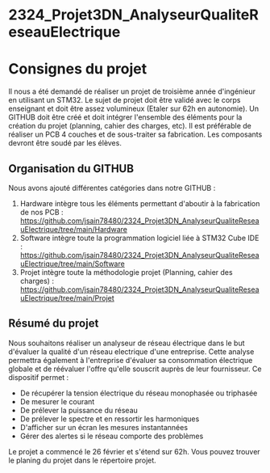# 2324_Projet3DN_AnalyseurQualiteReseauElectrique

# Consignes du projet
Il nous a été demandé de réaliser un projet de troisième année d'ingénieur en utilisant un STM32.
Le sujet de projet doit être validé avec le corps enseignant et doit être assez volumineux (Etaler sur 62h en autonomie).
Un GITHUB doit être créé et doit intégrer l'ensemble des éléments pour la création du projet (planning, cahier des charges, etc).
Il est préférable de réaliser un PCB 4 couches et de sous-traiter sa fabrication.
Les composants devront être soudé par les élèves. 

## Organisation du GITHUB

Nous avons ajouté différentes catégories dans notre GITHUB :
1) Hardware intègre tous les éléments permettant d'aboutir à la fabrication de nos PCB :       
   https://github.com/jsain78480/2324_Projet3DN_AnalyseurQualiteReseauElectrique/tree/main/Hardware 
2) Software intègre toute la programmation logiciel liée à STM32 Cube IDE :
   https://github.com/jsain78480/2324_Projet3DN_AnalyseurQualiteReseauElectrique/tree/main/Software
3) Projet intègre toute la méthodologie projet (Planning, cahier des charges) :
   https://github.com/jsain78480/2324_Projet3DN_AnalyseurQualiteReseauElectrique/tree/main/Projet

## Résumé du projet
Nous souhaitons réaliser un analyseur de réseau électrique dans le but d'évaluer la qualité d'un réseau electrique d'une entreprise.
Cette analyse permettra également à l'entreprise d'évaluer sa consommation électrique globale et de réévaluer l'offre qu'elle souscrit auprès de leur fournisseur.
Ce dispositif permet :
  - De récupérer la tension électrique du réseau monophasée ou triphasée
  - De mesurer le courant
  - De prélever la puissance du réseau
  - De prélever le spectre et en ressortir les harmoniques
  - D'afficher sur un écran les mesures instantannées
  - Gérer des alertes si le réseau comporte des problèmes

Le projet a commencé le 26 février et s'étend sur 62h. 
Vous pouvez trouver le planing du projet dans le répertoire projet.




